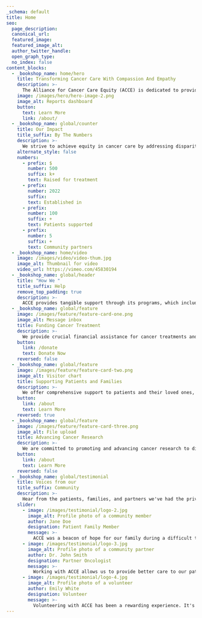 ```yaml
---
_schema: default
title: Home
seo:
  page_description:
  canonical_url:
  featured_image:
  featured_image_alt:
  author_twitter_handle:
  open_graph_type:
  no_index: false
content_blocks:
  - _bookshop_name: home/hero
    title: Transforming Cancer Care With Compassion And Empathy
    description: >-
      The Alliance for Cancer Care Equity (ACCE) is dedicated to providing support throughout the entire journey of patients and their families, who are affected emotionally, spiritually, socially, and economically by cancer and its treatments.
    image: /images/hero/hero-image-2.png
    image_alt: Reports dashboard
    button:
      text: Learn More
      link: /about/
  - _bookshop_name: global/counter
    title: Our Impact
    title_suffix: By The Numbers
    description: >-
      We strive to achieve equity in cancer care by addressing disparities across the entire continuum of care through our various projects and initiatives.
    alternate_style: false
    numbers:
      - prefix: $
        number: 500
        suffix: k+
        text: Raised for treatment
      - prefix:
        number: 2022
        suffix:
        text: Established in
      - prefix:
        number: 100
        suffix: +
        text: Patients supported
      - prefix:
        number: 5
        suffix: +
        text: Community partners
  - _bookshop_name: home/video
    image: /images/video/video-thum.jpg
    image_alt: Thumbnail for video
    video_url: https://vimeo.com/45830194
  - _bookshop_name: global/header
    title: "How We "
    title_suffix: Help
    remove_top_padding: true
    description: >-
      ACCE provides tangible support through its programs, which include treatment support, equipment support, and advancing cancer research.
  - _bookshop_name: global/feature
    image: /images/feature/feature-card-one.png
    image_alt: Message inbox
    title: Funding Cancer Treatment
    description: >-
      We provide crucial financial assistance for cancer treatments and all related costs, ensuring that every patient has access to the care they deserve.
    button:
      link: /donate
      text: Donate Now
    reversed: false
  - _bookshop_name: global/feature
    image: /images/feature/feature-card-two.png
    image_alt: Visitor chart
    title: Supporting Patients and Families
    description: >-
      We offer comprehensive support to patients and their loved ones, helping them navigate the emotional, spiritual, and social challenges of a cancer diagnosis.
    button:
      link: /about
      text: Learn More
    reversed: true
  - _bookshop_name: global/feature
    image: /images/feature/feature-card-three.png
    image_alt: File upload
    title: Advancing Cancer Research
    description: >-
      We are committed to promoting and advancing cancer research to discover new treatments, improve outcomes, and ultimately find a cure.
    button:
      link: /about
      text: Learn More
    reversed: false
  - _bookshop_name: global/testimonial
    title: Voices from our
    title_suffix: Community
    description: >-
      Hear from the patients, families, and partners we've had the privilege to support and work with.
    slider:
      - image: /images/testimonial/logo-2.jpg
        image_alt: Profile photo of a community member
        author: Jane Doe
        designation: Patient Family Member
        message: >-
          ACCE was a beacon of hope for our family during a difficult time. Their support was invaluable.
      - image: /images/testimonial/logo-3.jpg
        image_alt: Profile photo of a community partner
        author: Dr. John Smith
        designation: Partner Oncologist
        message: >-
          Working with ACCE allows us to provide better care to our patients. They are a vital part of our community.
      - image: /images/testimonial/logo-4.jpg
        image_alt: Profile photo of a volunteer
        author: Emily White
        designation: Volunteer
        message: >-
          Volunteering with ACCE has been a rewarding experience. It's amazing to see the direct impact of our work.
---
```


